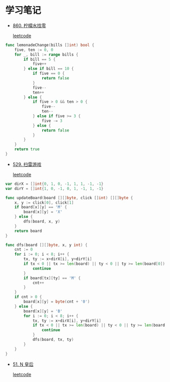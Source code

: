 # 学习笔记

* [860. 柠檬水找零](./lemonade_change_test.go)

    [leetcode](https://leetcode-cn.com/problems/lemonade-change/)

```go
func lemonadeChange(bills []int) bool {
    five, ten := 0, 0
    for _, bill := range bills {
        if bill == 5 {
            five++
        } else if bill == 10 {
            if five == 0 {
                return false
            }
            five--
            ten++
        } else {
            if five > 0 && ten > 0 {
                five--
                ten--
            } else if five >= 3 {
                five -= 3
            } else {
                return false
            }
        }
    }
    return true
}
```

* [529. 扫雷游戏](./minesweeper_test.go)

    [leetcode](https://leetcode-cn.com/problems/minesweeper/)

```go
var dirX = []int{0, 1, 0, -1, 1, 1, -1, -1}
var dirY = []int{1, 0, -1, 0, 1, -1, 1, -1}

func updateBoard(board [][]byte, click []int) [][]byte {
    x, y := click[0], click[1]
    if board[x][y] == 'M' {
        board[x][y] = 'X'
    } else {
        dfs(board, x, y)
    }
    return board
}

func dfs(board [][]byte, x, y int) {
    cnt := 0
    for i := 0; i < 8; i++ {
        tx, ty := x+dirX[i], y+dirY[i]
        if tx < 0 || tx >= len(board) || ty < 0 || ty >= len(board[0]) {
            continue
        }
        if board[tx][ty] == 'M' {
            cnt++
        }
    }
    if cnt > 0 {
        board[x][y] = byte(cnt + '0')
    } else {
        board[x][y] = 'B'
        for i := 0; i < 8; i++ {
            tx, ty := x+dirX[i], y+dirY[i]
            if tx < 0 || tx >= len(board) || ty < 0 || ty >= len(board[0]) || board[tx][ty] != 'E' {
                continue
            }
            dfs(board, tx, ty)
        }
    }
}
```

* [51. N 皇后](./binary_tree_traversal_test.go)

    [leetcode](https://leetcode-cn.com/problems/n-queens/)

```go

```
